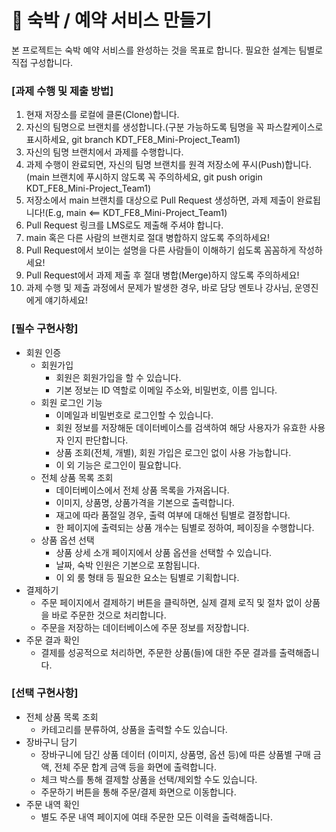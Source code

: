 # **💒 숙박 / 예약 서비스 만들기**

본 프로젝트는 숙박 예약 서비스를 완성하는 것을 목표로 합니다.
필요한 설계는 팀별로 직접 구성합니다.

### **[과제 수행 및 제출 방법]**

1. 현재 저장소를 로컬에 클론(Clone)합니다.
2. 자신의 팀명으로 브랜치를 생성합니다.(구분 가능하도록 팀명을 꼭 파스칼케이스로 표시하세요, git branch  KDT_FE8_Mini-Project_Team1)
3. 자신의 팀명 브랜치에서 과제를 수행합니다.
4. 과제 수행이 완료되면, 자신의 팀명 브랜치를 원격 저장소에 푸시(Push)합니다.(main 브랜치에 푸시하지 않도록 꼭 주의하세요, git push origin KDT_FE8_Mini-Project_Team1)
5. 저장소에서 main 브랜치를 대상으로 Pull Request 생성하면, 과제 제출이 완료됩니다!(E.g, main <== KDT_FE8_Mini-Project_Team1)
6. Pull Request 링크를 LMS로도 제출해 주셔야 합니다.
7. main 혹은 다른 사람의 브랜치로 절대 병합하지 않도록 주의하세요!
8. Pull Request에서 보이는 설명을 다른 사람들이 이해하기 쉽도록 꼼꼼하게 작성하세요!
9. Pull Request에서 과제 제출 후 절대 병합(Merge)하지 않도록 주의하세요!
10. 과제 수행 및 제출 과정에서 문제가 발생한 경우, 바로 담당 멘토나 강사님, 운영진에게 얘기하세요!

### **[필수 구현사항]**
- 회원 인증
    - 회원가입
        - 회원은 회원가입을 할 수 있습니다.
        - 기본 정보는 ID 역할로 이메일 주소와, 비밀번호, 이름 입니다.
    - 회원 로그인 기능
        - 이메일과 비밀번호로 로그인할 수 있습니다.
        - 회원 정보를 저장해둔 데이터베이스를 검색하여 해당 사용자가 유효한 사용자 인지 판단합니다.
        - 상품 조회(전체, 개별), 회원 가입은 로그인 없이 사용 가능합니다.
        - 이 외 기능은 로그인이 필요합니다.
    - 전체 상품 목록 조회
        - 데이터베이스에서 전체 상품 목록을 가져옵니다.
        - 이미지, 상품명, 상품가격을 기본으로 출력합니다.
        - 재고에 따라 품절일 경우, 출력 여부에 대해선 팀별로 결정합니다.
        - 한 페이지에 출력되는 상품 개수는 팀별로 정하여, 페이징을 수행합니다.
    - 상품 옵션 선택
      - 상품 상세 소개 페이지에서 상품 옵션을 선택할 수 있습니다.
      - 날짜, 숙박 인원은 기본으로 포함됩니다.
      - 이 외 룸 형태 등 필요한 요소는 팀별로 기획합니다.
- 결제하기
  - 주문 페이지에서 결제하기 버튼을 클릭하면, 실제 결제 로직 및 절차 없이 상품을 바로 주문한 것으로 처리합니다.
  - 주문을 저장하는 데이터베이스에 주문 정보를 저장합니다.
- 주문 결과 확인
  - 결제를 성공적으로 처리하면, 주문한 상품(들)에 대한 주문 결과를 출력해줍니다. 
 
### **[선택 구현사항]**
- 전체 상품 목록 조회
  - 카테고리를 분류하여, 상품을 출력할 수도 있습니다.
- 장바구니 담기
  - 장바구니에 담긴 상품 데이터 (이미지, 상품명, 옵션 등)에 따른 상품별 구매 금액, 전체 주문 합계 금액 등을 화면에 출력합니다.
  - 체크 박스를 통해 결제할 상품을 선택/제외할 수도 있습니다.
  - 주문하기 버튼을 통해 주문/결제 화면으로 이동합니다.
- 주문 내역 확인
  - 별도 주문 내역 페이지에 여태 주문한 모든 이력을 출력해줍니다.

